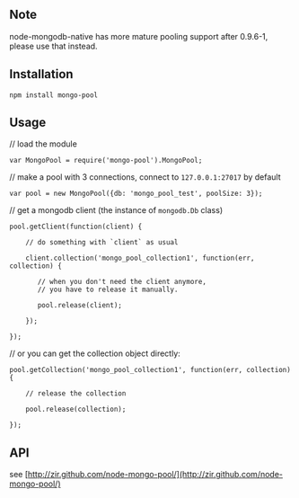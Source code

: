 ## Note

node-mongodb-native has more mature pooling support after 0.9.6-1, please use that instead.

## Installation

    npm install mongo-pool

## Usage

// load the module

    var MongoPool = require('mongo-pool').MongoPool;

// make a pool with 3 connections, connect to `127.0.0.1:27017` by default

    var pool = new MongoPool({db: 'mongo_pool_test', poolSize: 3});

// get a mongodb client (the instance of `mongodb.Db` class)

    pool.getClient(function(client) {

        // do something with `client` as usual

        client.collection('mongo_pool_collection1', function(err, collection) {

           // when you don't need the client anymore,
           // you have to release it manually.

           pool.release(client);

        });

    });

// or you can get the collection object directly:

    pool.getCollection('mongo_pool_collection1', function(err, collection) {

        // release the collection
        
        pool.release(collection);

    });

## API

see [http://zir.github.com/node-mongo-pool/](http://zir.github.com/node-mongo-pool/)